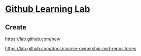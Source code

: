 # [Github Learning Lab](https://lab.github.com)

## Create 

https://lab.github.com/new


https://lab.github.com/docs/course-ownership-and-repositories
